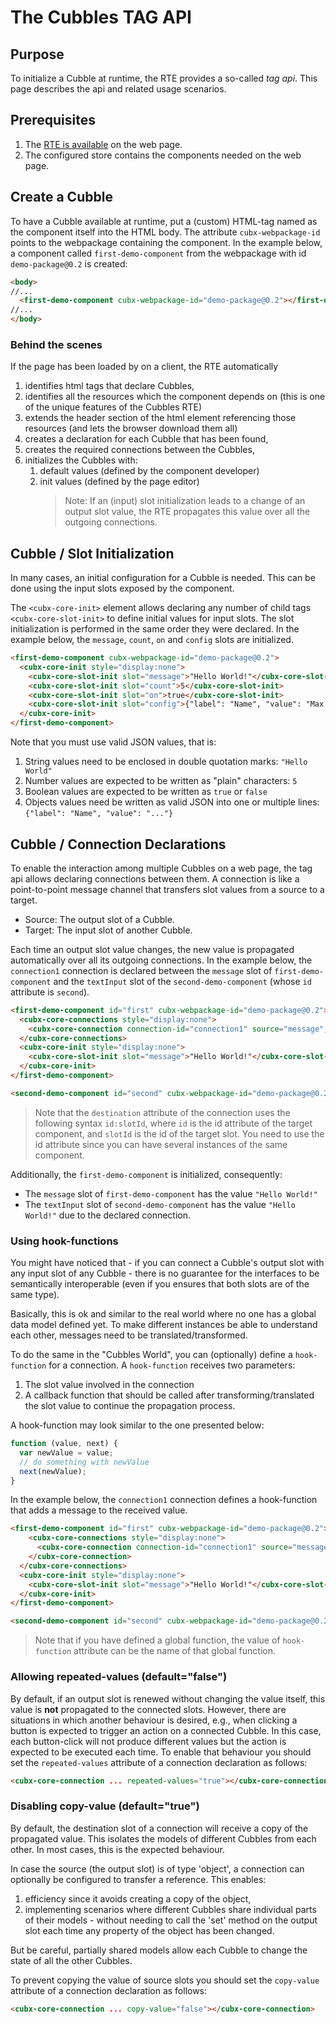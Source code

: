 # The Cubbles TAG API

## Purpose

To initialize a Cubble at runtime, the RTE provides a so-called _tag api_. This page describes the api and related usage scenarios.

## Prerequisites

1. The [RTE is available](rte-integration.md) on the web page.
2. The configured store contains the components needed on the web page.

## Create a Cubble

To have a Cubble available at runtime, put a (custom) HTML-tag named as the component itself into the HTML body. The attribute `cubx-webpackage-id` points to the webpackage containing the component. In the example below, a component called `first-demo-component` from the webpackage with id `demo-package@0.2` is created:

```html
<body>
//...
  <first-demo-component cubx-webpackage-id="demo-package@0.2"></first-demo-component>
//...
</body>
```

### Behind the scenes

If the page has been loaded by on a client, the RTE automatically

1. identifies html tags that declare Cubbles,
2. identifies all the resources which the component depends on (this is one of the unique features of the Cubbles RTE)
3. extends the header section of the html element referencing those resources (and lets the browser download them all)
4. creates a declaration for each Cubble that has been found,
5. creates the required connections between the Cubbles,
6. initializes the Cubbles with:
    1. default values (defined by the component developer)
    2. init values (defined by the page editor)
        > Note: If an (input) slot initialization leads to a change of an output slot value, the RTE propagates this value over all the outgoing connections.

## Cubble / Slot Initialization

In many cases, an initial configuration for a Cubble is needed. This can be done using the input slots exposed by the component.

The `<cubx-core-init>` element allows declaring any number of child tags `<cubx-core-slot-init>` to define initial values for input slots. The slot initialization is performed in the same order they were declared. In the example below, the `message`, `count`, `on` and `config` slots are initialized.

```html
<first-demo-component cubx-webpackage-id="demo-package@0.2">
  <cubx-core-init style="display:none">
    <cubx-core-slot-init slot="message">"Hello World!"</cubx-core-slot-init>
    <cubx-core-slot-init slot="count">5</cubx-core-slot-init>
    <cubx-core-slot-init slot="on">true</cubx-core-slot-init>
    <cubx-core-slot-init slot="config">{"label": "Name", "value": "Max Mustermann"</cubx-core-slot-init>
  </cubx-core-init>
</first-demo-component>
```

Note that you must use valid JSON values, that is:

1. String values need to be enclosed in double quotation marks: `"Hello World"`
2. Number values are expected to be written as "plain" characters: `5`
3. Boolean values are expected to be written as `true` or `false`
4. Objects values need be written as valid JSON into one or multiple lines: `{"label": "Name", "value": "..."}`

## Cubble / Connection Declarations

To enable the interaction among multiple Cubbles on a web page, the tag api allows declaring connections between them. A connection is like a point-to-point message channel that transfers slot values from a source to a target.

- Source: The output slot of a Cubble.
- Target: The input slot of another Cubble.

Each time an output slot value changes, the new value is propagated automatically over all its outgoing connections. In the example below, the `connection1` connection is declared between the `message` slot of `first-demo-component` and the `textInput` slot of the `second-demo-component` (whose `id` attribute is `second`).

```html
<first-demo-component id="first" cubx-webpackage-id="demo-package@0.2">
  <cubx-core-connections style="display:none">
    <cubx-core-connection connection-id="connection1" source="message", destination="second:textInput"></cubx-core-connection>
  </cubx-core-connections>
  <cubx-core-init style="display:none">
    <cubx-core-slot-init slot="message">"Hello World!"</cubx-core-slot-init>
  </cubx-core-init>
</first-demo-component>

<second-demo-component id="second" cubx-webpackage-id="demo-package@0.2"></second-demo-component>
```

> Note that the `destination` attribute of the connection uses the following syntax `id:slotId`, where `id` is the id attribute of the target component, and `slotId` is the id of the target slot. You need to use the id attribute since you can have several instances of the same component.

Additionally, the `first-demo-component` is initialized, consequently:

- The `message` slot of `first-demo-component` has the value `"Hello World!"`
- The `textInput` slot of `second-demo-component` has the value `"Hello World!"` due to the declared connection.

### Using hook-functions

You might have noticed that - if you can connect a Cubble's output slot with any input slot of any Cubble - there is no guarantee for the interfaces to be semantically interoperable (even if you ensures that both slots are of the same type).

Basically, this is ok and similar to the real world where no one has a global data model defined yet. To make different instances be able to understand each other, messages need to be translated/transformed.

To do the same in the "Cubbles World", you can (optionally) define a `hook-function` for a connection. A `hook-function` receives two parameters:

1. The slot value involved in the connection
2. A callback function that should be called after transforming/translated the slot value to continue the propagation process.

A hook-function may look similar to the one presented below:

```javascript
function (value, next) {
  var newValue = value;
  // do something with newValue
  next(newValue);
}
```

In the example below, the `connection1` connection defines a hook-function that adds a message to the received value.

```html
<first-demo-component id="first" cubx-webpackage-id="demo-package@0.2">
    <cubx-core-connections style="display:none">
      <cubx-core-connection connection-id="connection1" source="message", destination="second:textInput" hook-function="function(value,next){var newValue = value + ' - added by hook function'; next(newValue);}">
    </cubx-core-connection>
  </cubx-core-connections>
  <cubx-core-init style="display:none">
    <cubx-core-slot-init slot="message">"Hello World!"</cubx-core-slot-init>
  </cubx-core-init>
</first-demo-component>

<second-demo-component id="second" cubx-webpackage-id="demo-package@0.2"></second-demo-component>
```

> Note that if you have defined a global function, the value of `hook-function` attribute can be the name of that global function.

### Allowing repeated-values (default="false")

By default, if an output slot is renewed without changing the value itself, this value is **not** propagated to the connected slots. However, there are situations in which another behaviour is desired, e.g., when clicking a button is expected to trigger an action on a connected Cubble. In this case, each button-click will not produce different values but the action is expected to be executed each time. To enable that behaviour you should set the `repeated-values` attribute of a connection declaration as follows:

```html
<cubx-core-connection ... repeated-values="true"></cubx-core-connection>
```

### Disabling copy-value (default="true")

By default, the destination slot of a connection will receive a copy of the propagated value. This isolates the models of different Cubbles from each other. In most cases, this is the expected behaviour.

In case the source (the output slot) is of type 'object', a connection can optionally be configured to transfer a reference. This enables:

1. efficiency since it avoids creating a copy of the object,
2. implementing scenarios where different Cubbles share individual parts of their models - without needing to call the 'set' method on the output slot each time any property of the object has been changed.

But be careful, partially shared models allow each Cubble to change the state of all the other Cubbles.

To prevent copying the value of source slots you should set the `copy-value` attribute of a connection declaration as follows:

```html
<cubx-core-connection ... copy-value="false"></cubx-core-connection>
```